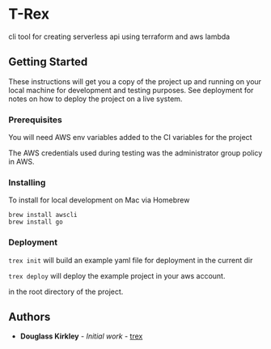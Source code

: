# T-Rex
cli tool for creating serverless api using terraform and aws lambda

## Getting Started

These instructions will get you a copy of the project up and running on your local machine for development and testing purposes. See deployment for notes on how to deploy the project on a live system.

### Prerequisites

You will need AWS env variables added to the CI variables for the project

The AWS credentials used during testing was the administrator group policy in AWS.

### Installing

To install for local development on Mac via Homebrew
```
brew install awscli
brew install go
```

### Deployment

`trex init` will build an example yaml file for deployment in the current dir

`trex deploy` will deploy the example project in your aws account.

in the root directory of the project.

## Authors

* **Douglass Kirkley** - *Initial work* - [trex](https://github.com/dougkirkley)
